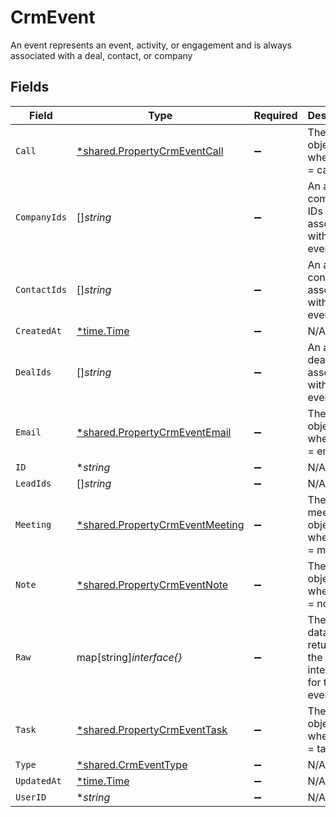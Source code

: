 # CrmEvent

An event represents an event, activity, or engagement and is always associated with a deal, contact, or company


## Fields

| Field                                                                                    | Type                                                                                     | Required                                                                                 | Description                                                                              |
| ---------------------------------------------------------------------------------------- | ---------------------------------------------------------------------------------------- | ---------------------------------------------------------------------------------------- | ---------------------------------------------------------------------------------------- |
| `Call`                                                                                   | [*shared.PropertyCrmEventCall](../../../pkg/models/shared/propertycrmeventcall.md)       | :heavy_minus_sign:                                                                       | The call object, when type = call                                                        |
| `CompanyIds`                                                                             | []*string*                                                                               | :heavy_minus_sign:                                                                       | An array of company IDs associated with this event                                       |
| `ContactIds`                                                                             | []*string*                                                                               | :heavy_minus_sign:                                                                       | An array of contact IDs associated with this event                                       |
| `CreatedAt`                                                                              | [*time.Time](https://pkg.go.dev/time#Time)                                               | :heavy_minus_sign:                                                                       | N/A                                                                                      |
| `DealIds`                                                                                | []*string*                                                                               | :heavy_minus_sign:                                                                       | An array of deal IDs associated with this event                                          |
| `Email`                                                                                  | [*shared.PropertyCrmEventEmail](../../../pkg/models/shared/propertycrmeventemail.md)     | :heavy_minus_sign:                                                                       | The email object, when type = email                                                      |
| `ID`                                                                                     | **string*                                                                                | :heavy_minus_sign:                                                                       | N/A                                                                                      |
| `LeadIds`                                                                                | []*string*                                                                               | :heavy_minus_sign:                                                                       | N/A                                                                                      |
| `Meeting`                                                                                | [*shared.PropertyCrmEventMeeting](../../../pkg/models/shared/propertycrmeventmeeting.md) | :heavy_minus_sign:                                                                       | The meeting object, when type = meeting                                                  |
| `Note`                                                                                   | [*shared.PropertyCrmEventNote](../../../pkg/models/shared/propertycrmeventnote.md)       | :heavy_minus_sign:                                                                       | The note object, when type = note                                                        |
| `Raw`                                                                                    | map[string]*interface{}*                                                                 | :heavy_minus_sign:                                                                       | The raw data returned by the integration for this event.                                 |
| `Task`                                                                                   | [*shared.PropertyCrmEventTask](../../../pkg/models/shared/propertycrmeventtask.md)       | :heavy_minus_sign:                                                                       | The task object, when type = task                                                        |
| `Type`                                                                                   | [*shared.CrmEventType](../../../pkg/models/shared/crmeventtype.md)                       | :heavy_minus_sign:                                                                       | N/A                                                                                      |
| `UpdatedAt`                                                                              | [*time.Time](https://pkg.go.dev/time#Time)                                               | :heavy_minus_sign:                                                                       | N/A                                                                                      |
| `UserID`                                                                                 | **string*                                                                                | :heavy_minus_sign:                                                                       | N/A                                                                                      |
